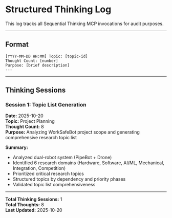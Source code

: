 # Structured Thinking Log

This log tracks all Sequential Thinking MCP invocations for audit purposes.

---

## Format

```
[YYYY-MM-DD HH:MM] Topic: [topic-id]
Thought Count: [number]
Purpose: [brief description]
---
```

---

## Thinking Sessions

### Session 1: Topic List Generation
**Date:** 2025-10-20  
**Topic:** Project Planning  
**Thought Count:** 8  
**Purpose:** Analyzing WorkSafeBot project scope and generating comprehensive research topic list

**Summary:**
- Analyzed dual-robot system (PipeBot + Drone)
- Identified 6 research domains (Hardware, Software, AI/ML, Mechanical, Integration, Competition)
- Prioritized critical research topics
- Structured topics by dependency and priority phases
- Validated topic list comprehensiveness

---

**Total Thinking Sessions:** 1  
**Total Thoughts:** 8  
**Last Updated:** 2025-10-20

